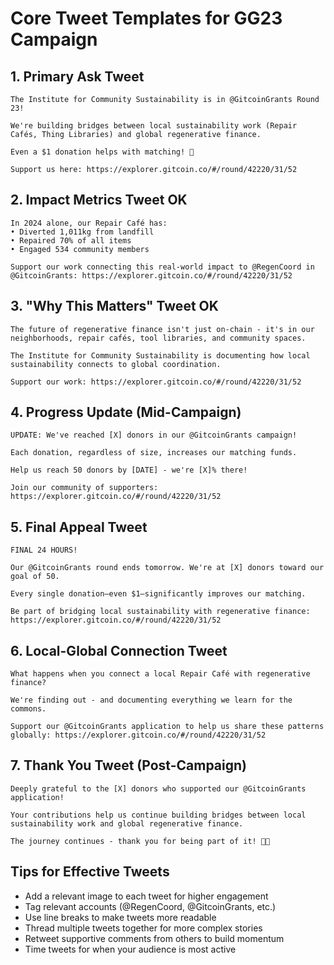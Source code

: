# Core Tweet Templates for GG23 Campaign

## 1. Primary Ask Tweet
```
The Institute for Community Sustainability is in @GitcoinGrants Round 23!

We're building bridges between local sustainability work (Repair Cafés, Thing Libraries) and global regenerative finance.

Even a $1 donation helps with matching! 🌱

Support us here: https://explorer.gitcoin.co/#/round/42220/31/52
```

## 2. Impact Metrics Tweet OK
```
In 2024 alone, our Repair Café has:
• Diverted 1,011kg from landfill
• Repaired 70% of all items
• Engaged 534 community members

Support our work connecting this real-world impact to @RegenCoord in @GitcoinGrants: https://explorer.gitcoin.co/#/round/42220/31/52
```

## 3. "Why This Matters" Tweet OK
```
The future of regenerative finance isn't just on-chain - it's in our neighborhoods, repair cafés, tool libraries, and community spaces.

The Institute for Community Sustainability is documenting how local sustainability connects to global coordination.

Support our work: https://explorer.gitcoin.co/#/round/42220/31/52
```

## 4. Progress Update (Mid-Campaign)
```
UPDATE: We've reached [X] donors in our @GitcoinGrants campaign! 

Each donation, regardless of size, increases our matching funds.

Help us reach 50 donors by [DATE] - we're [X]% there!

Join our community of supporters: https://explorer.gitcoin.co/#/round/42220/31/52
```

## 5. Final Appeal Tweet
```
FINAL 24 HOURS!

Our @GitcoinGrants round ends tomorrow. We're at [X] donors toward our goal of 50.

Every single donation—even $1—significantly improves our matching.

Be part of bridging local sustainability with regenerative finance: https://explorer.gitcoin.co/#/round/42220/31/52
```

## 6. Local-Global Connection Tweet
```
What happens when you connect a local Repair Café with regenerative finance?

We're finding out - and documenting everything we learn for the commons.

Support our @GitcoinGrants application to help us share these patterns globally: https://explorer.gitcoin.co/#/round/42220/31/52
```

## 7. Thank You Tweet (Post-Campaign)
```
Deeply grateful to the [X] donors who supported our @GitcoinGrants application!

Your contributions help us continue building bridges between local sustainability work and global regenerative finance.

The journey continues - thank you for being part of it! 🌱💚
```

## Tips for Effective Tweets
- Add a relevant image to each tweet for higher engagement
- Tag relevant accounts (@RegenCoord, @GitcoinGrants, etc.)
- Use line breaks to make tweets more readable
- Thread multiple tweets together for more complex stories
- Retweet supportive comments from others to build momentum
- Time tweets for when your audience is most active